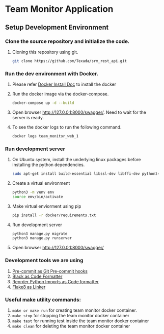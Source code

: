 # Team Monitor Application

## Setup Development Environment

### Clone the source repository and initialize the code.

1. Cloning this repository using git.
   ```bash
   git clone https://github.com/Texada/srm_rest_api.git
   ```

### Run the dev environment with Docker.

1. Please refer [Docker Install Doc](https://docs.docker.com/install/) to install the docker

2. Run the docker image via the docker-compose.
   ```bash
   docker-compose up -d --build
   ```
3. Open browser <http://127.0.0.1:8000/swagger/>. Need to wait for the server is ready.
4. To see the docker logs to run the following command.
   ```bash
   docker logs team_monitor_web_1
   ```

### Run development server

1. On Ubuntu system, install the underlying linux packages before installing the python dependencies.
   ```bash
   sudo apt-get install build-essential libssl-dev libffi-dev python3-dev
   ```
2. Create a virtual environment

   ```bash
   python3 -m venv env
   source env/bin/activate
   ```

3. Make virtual enviorment using pip
   ```bash
   pip install -r docker/requirements.txt
   ```
4. Run development server
   ```bash
   python3 manage.py migrate
   python3 manage.py runserver
   ```
5. Open browser <http://127.0.0.1:8000/swagger/>

### Development tools we are using

1. [Pre-commit as Git Pre-commit hooks](https://pre-commit.com/)
2. [Black as Code Formatter](https://github.com/psf/black)
3. [Reorder Python Imports as Code formatter](https://github.com/asottile/reorder_python_imports)
4. [Flake8 as Linker](https://github.com/PyCQA/flake8)

### Useful make utility commands:

1. `make or make run` for creating team monitor docker container.
2. `make stop` for stopping the team monitor docker container
3. `make test` for running test inside the team monitor docker container
4. `make clean` for deleting the team monitor docker container
